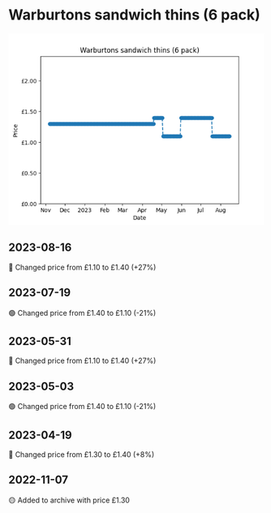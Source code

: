 # Warburtons sandwich thins (6 pack)
![](charts/product-79530011.png)
## 2023-08-16
🔴 Changed price from £1.10 to £1.40 (+27%)
## 2023-07-19
🟢 Changed price from £1.40 to £1.10 (-21%)
## 2023-05-31
🔴 Changed price from £1.10 to £1.40 (+27%)
## 2023-05-03
🟢 Changed price from £1.40 to £1.10 (-21%)
## 2023-04-19
🔴 Changed price from £1.30 to £1.40 (+8%)
## 2022-11-07
🟡 Added to archive with price £1.30